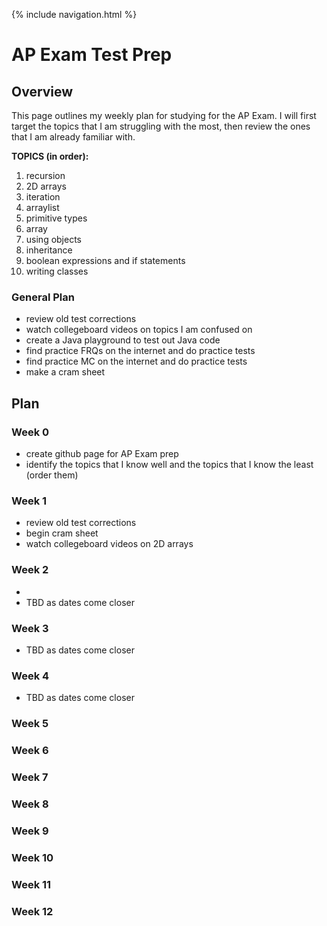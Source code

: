 {% include navigation.html %}

# AP Exam Test Prep

## Overview
This page outlines my weekly plan for studying for the AP Exam. I will first target the topics that I am struggling with the most, then review the ones that I am already familiar with.

**TOPICS (in order):**
1. recursion
2. 2D arrays
3. iteration
4. arraylist
5. primitive types
6. array
7. using objects
8. inheritance
9. boolean expressions and if statements
10. writing classes

### General Plan
- review old test corrections
- watch collegeboard videos on topics I am confused on
- create a Java playground to test out Java code
- find practice FRQs on the internet and do practice tests
- find practice MC on the internet and do practice tests
- make a cram sheet

## Plan

### Week 0
* create github page for AP Exam prep
* identify the topics that I know well and the topics that I know the least (order them)

### Week 1
* review old test corrections
* begin cram sheet
* watch collegeboard videos on 2D arrays

### Week 2
* 
* TBD as dates come closer

### Week 3
* TBD as dates come closer

### Week 4
* TBD as dates come closer

### Week 5

### Week 6

### Week 7

### Week 8

### Week 9

### Week 10

### Week 11

### Week 12
